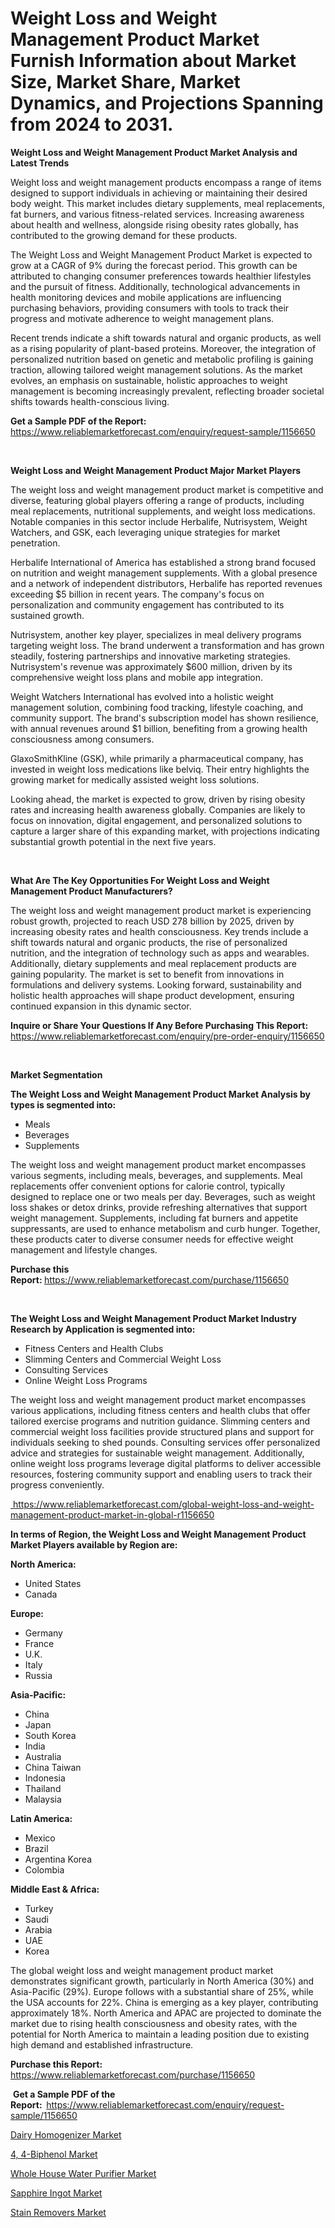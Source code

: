 <p><h1>Weight Loss and Weight Management Product Market Furnish Information about Market Size, Market Share, Market Dynamics, and Projections Spanning from 2024 to 2031.</h1></p><p><strong>Weight Loss and Weight Management Product Market Analysis and Latest Trends</strong></p>
<p><p>Weight loss and weight management products encompass a range of items designed to support individuals in achieving or maintaining their desired body weight. This market includes dietary supplements, meal replacements, fat burners, and various fitness-related services. Increasing awareness about health and wellness, alongside rising obesity rates globally, has contributed to the growing demand for these products.</p><p>The Weight Loss and Weight Management Product Market is expected to grow at a CAGR of 9% during the forecast period. This growth can be attributed to changing consumer preferences towards healthier lifestyles and the pursuit of fitness. Additionally, technological advancements in health monitoring devices and mobile applications are influencing purchasing behaviors, providing consumers with tools to track their progress and motivate adherence to weight management plans. </p><p>Recent trends indicate a shift towards natural and organic products, as well as a rising popularity of plant-based proteins. Moreover, the integration of personalized nutrition based on genetic and metabolic profiling is gaining traction, allowing tailored weight management solutions. As the market evolves, an emphasis on sustainable, holistic approaches to weight management is becoming increasingly prevalent, reflecting broader societal shifts towards health-conscious living.</p></p>
<p><strong>Get a Sample PDF of the Report:&nbsp;</strong> <a href="https://www.reliablemarketforecast.com/enquiry/request-sample/1156650?utm_campaign=1080&utm_medium=2&utm_source=Github&utm_content=ia&utm_term=26122024&utm_id=weight-loss-and-weight-management-product">https://www.reliablemarketforecast.com/enquiry/request-sample/1156650</a></p>
<p>&nbsp;</p>
<p><strong>Weight Loss and Weight Management Product Major Market Players</strong></p>
<p><p>The weight loss and weight management product market is competitive and diverse, featuring global players offering a range of products, including meal replacements, nutritional supplements, and weight loss medications. Notable companies in this sector include Herbalife, Nutrisystem, Weight Watchers, and GSK, each leveraging unique strategies for market penetration.</p><p>Herbalife International of America has established a strong brand focused on nutrition and weight management supplements. With a global presence and a network of independent distributors, Herbalife has reported revenues exceeding $5 billion in recent years. The company's focus on personalization and community engagement has contributed to its sustained growth.</p><p>Nutrisystem, another key player, specializes in meal delivery programs targeting weight loss. The brand underwent a transformation and has grown steadily, fostering partnerships and innovative marketing strategies. Nutrisystem's revenue was approximately $600 million, driven by its comprehensive weight loss plans and mobile app integration.</p><p>Weight Watchers International has evolved into a holistic weight management solution, combining food tracking, lifestyle coaching, and community support. The brand's subscription model has shown resilience, with annual revenues around $1 billion, benefiting from a growing health consciousness among consumers.</p><p>GlaxoSmithKline (GSK), while primarily a pharmaceutical company, has invested in weight loss medications like belviq. Their entry highlights the growing market for medically assisted weight loss solutions.</p><p>Looking ahead, the market is expected to grow, driven by rising obesity rates and increasing health awareness globally. Companies are likely to focus on innovation, digital engagement, and personalized solutions to capture a larger share of this expanding market, with projections indicating substantial growth potential in the next five years.</p></p>
<p>&nbsp;</p>
<p><strong>What Are The Key Opportunities For Weight Loss and Weight Management Product Manufacturers?</strong></p>
<p><p>The weight loss and weight management product market is experiencing robust growth, projected to reach USD 278 billion by 2025, driven by increasing obesity rates and health consciousness. Key trends include a shift towards natural and organic products, the rise of personalized nutrition, and the integration of technology such as apps and wearables. Additionally, dietary supplements and meal replacement products are gaining popularity. The market is set to benefit from innovations in formulations and delivery systems. Looking forward, sustainability and holistic health approaches will shape product development, ensuring continued expansion in this dynamic sector.</p></p>
<p><strong>Inquire or Share Your Questions If Any Before Purchasing This Report:</strong> <a href="https://www.reliablemarketforecast.com/enquiry/pre-order-enquiry/1156650?utm_campaign=1080&utm_medium=2&utm_source=Github&utm_content=ia&utm_term=26122024&utm_id=weight-loss-and-weight-management-product">https://www.reliablemarketforecast.com/enquiry/pre-order-enquiry/1156650</a></p>
<p>&nbsp;</p>
<p><strong>Market Segmentation</strong></p>
<p><strong>The Weight Loss and Weight Management Product Market Analysis by types is segmented into:</strong></p>
<p><ul><li>Meals</li><li>Beverages</li><li>Supplements</li></ul></p>
<p><p>The weight loss and weight management product market encompasses various segments, including meals, beverages, and supplements. Meal replacements offer convenient options for calorie control, typically designed to replace one or two meals per day. Beverages, such as weight loss shakes or detox drinks, provide refreshing alternatives that support weight management. Supplements, including fat burners and appetite suppressants, are used to enhance metabolism and curb hunger. Together, these products cater to diverse consumer needs for effective weight management and lifestyle changes.</p></p>
<p><strong>Purchase this Report:&nbsp;</strong><a href="https://www.reliablemarketforecast.com/purchase/1156650?utm_campaign=1080&utm_medium=2&utm_source=Github&utm_content=ia&utm_term=26122024&utm_id=weight-loss-and-weight-management-product">https://www.reliablemarketforecast.com/purchase/1156650</a></p>
<p>&nbsp;</p>
<p><strong>The Weight Loss and Weight Management Product Market Industry Research by Application is segmented into:</strong></p>
<p><ul><li>Fitness Centers and Health Clubs</li><li>Slimming Centers and Commercial Weight Loss</li><li>Consulting Services</li><li>Online Weight Loss Programs</li></ul></p>
<p><p>The weight loss and weight management product market encompasses various applications, including fitness centers and health clubs that offer tailored exercise programs and nutrition guidance. Slimming centers and commercial weight loss facilities provide structured plans and support for individuals seeking to shed pounds. Consulting services offer personalized advice and strategies for sustainable weight management. Additionally, online weight loss programs leverage digital platforms to deliver accessible resources, fostering community support and enabling users to track their progress conveniently.</p></p>
<p><a href="https://www.reliablemarketforecast.com/global-weight-loss-and-weight-management-product-market-in-global-r1156650?utm_campaign=1080&utm_medium=2&utm_source=Github&utm_content=ia&utm_term=26122024&utm_id=weight-loss-and-weight-management-product">&nbsp;https://www.reliablemarketforecast.com/global-weight-loss-and-weight-management-product-market-in-global-r1156650</a></p>
<p><strong>In terms of Region, the Weight Loss and Weight Management Product Market Players available by Region are:</strong></p>
<p>
    <p> <strong> North America: </strong>
        <ul>
            <li>United States</li>
            <li>Canada</li>
        </ul>
        </p> 
    <p> <strong> Europe: </strong>
        <ul>
            <li>Germany</li>
            <li>France</li>
            <li>U.K.</li>
            <li>Italy</li>
            <li>Russia</li>
        </ul>
        </p> 
    <p> <strong> Asia-Pacific: </strong>
        <ul>
            <li>China</li>
            <li>Japan</li>
            <li>South Korea</li>
            <li>India</li>
            <li>Australia</li>
            <li>China Taiwan</li>
            <li>Indonesia</li>
            <li>Thailand</li>
            <li>Malaysia</li>
        </ul>
        </p> 
    <p> <strong> Latin America: </strong>
        <ul>
            <li>Mexico</li>
            <li>Brazil</li>
            <li>Argentina Korea</li>
            <li>Colombia</li>
        </ul>
        </p> 
    <p> <strong> Middle East & Africa: </strong>
        <ul>
            <li>Turkey</li>
            <li>Saudi</li>
            <li>Arabia</li>
            <li>UAE</li>
            <li>Korea</li>
        </ul>
    </p>
    </p>
<p><p>The global weight loss and weight management product market demonstrates significant growth, particularly in North America (30%) and Asia-Pacific (29%). Europe follows with a substantial share of 25%, while the USA accounts for 22%. China is emerging as a key player, contributing approximately 18%. North America and APAC are projected to dominate the market due to rising health consciousness and obesity rates, with the potential for North America to maintain a leading position due to existing high demand and established infrastructure.</p></p>
<p><strong>Purchase this Report: </strong><a href="https://www.reliablemarketforecast.com/purchase/1156650?utm_campaign=1080&utm_medium=2&utm_source=Github&utm_content=ia&utm_term=26122024&utm_id=weight-loss-and-weight-management-product">https://www.reliablemarketforecast.com/purchase/1156650</a></p>
<p>&nbsp;<strong>Get a Sample PDF of the Report:&nbsp;&nbsp;</strong><a href="https://www.reliablemarketforecast.com/enquiry/request-sample/1156650?utm_campaign=1080&utm_medium=2&utm_source=Github&utm_content=ia&utm_term=26122024&utm_id=weight-loss-and-weight-management-product">https://www.reliablemarketforecast.com/enquiry/request-sample/1156650</a></p>
<p><strong></strong></p>
<p><p><a href="https://www.linkedin.com/pulse/in-depth-analysis-global-dairy-homogenizer-market-size-from-pyijf?utm_campaign=1080&utm_medium=2&utm_source=Github&utm_content=ia&utm_term=26122024&utm_id=weight-loss-and-weight-management-product">Dairy Homogenizer Market</a></p><p><a href="https://github.com/gdfhhhj/Market-Research-Report-List-7/blob/main/4-4-biphenol-market.md?utm_campaign=1080&utm_medium=2&utm_source=Github&utm_content=ia&utm_term=26122024&utm_id=weight-loss-and-weight-management-product">4, 4-Biphenol Market</a></p><p><a href="https://www.linkedin.com/pulse/navigating-global-whole-house-water-purifier-market-from-nksmf?utm_campaign=1080&utm_medium=2&utm_source=Github&utm_content=ia&utm_term=26122024&utm_id=weight-loss-and-weight-management-product">Whole House Water Purifier Market</a></p><p><a href="https://www.linkedin.com/pulse/booming-sapphire-ingot-market-sector-analysis-growth-projections-cpzge?utm_campaign=1080&utm_medium=2&utm_source=Github&utm_content=ia&utm_term=26122024&utm_id=weight-loss-and-weight-management-product">Sapphire Ingot Market</a></p><p><a href="https://www.linkedin.com/pulse/stain-removers-market-analysis-striking-cagr-84-from-2024-2031-2oosc?utm_campaign=1080&utm_medium=2&utm_source=Github&utm_content=ia&utm_term=26122024&utm_id=weight-loss-and-weight-management-product">Stain Removers Market</a></p></p>